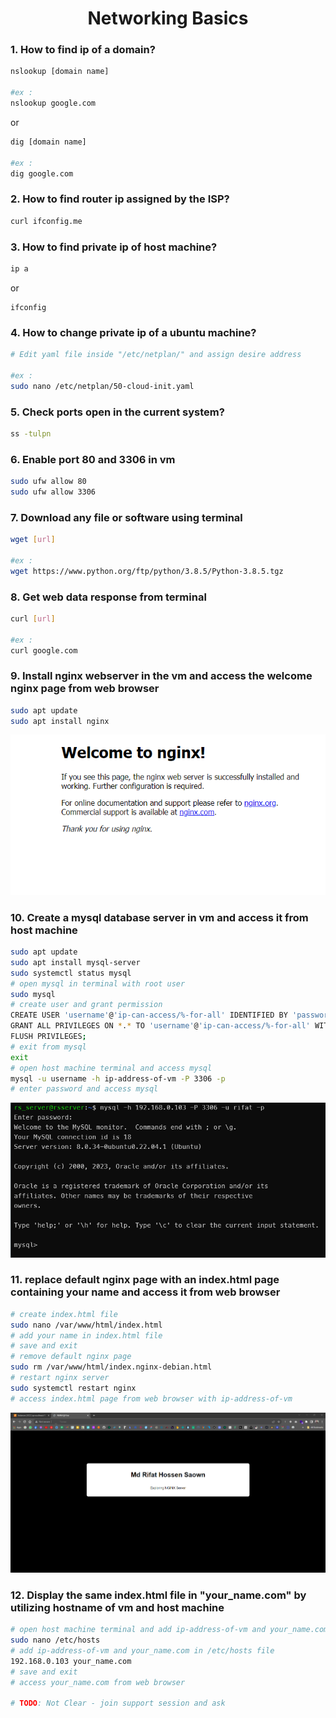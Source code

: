 # <div align="center">Networking Basics</div>
### 1. How to find ip of a domain?
```bash
nslookup [domain name] 

#ex : 
nslookup google.com
```
or
```bash
dig [domain name]

#ex :
dig google.com
```
### 2. How to find router ip assigned by the ISP?
```bash
curl ifconfig.me
```
### 3. How to find private ip of host machine?
```bash
ip a
 ```
 or
 ``` 
 ifconfig
 ```
### 4. How to change private ip of a ubuntu machine?
```bash
# Edit yaml file inside "/etc/netplan/" and assign desire address

#ex :
sudo nano /etc/netplan/50-cloud-init.yaml
```
### 5. Check ports open in the current system?
```bash
ss -tulpn
```
### 6. Enable port 80 and 3306 in vm
```bash
sudo ufw allow 80
sudo ufw allow 3306
```
### 7. Download any file or software using terminal
```bash
wget [url]

#ex :
wget https://www.python.org/ftp/python/3.8.5/Python-3.8.5.tgz
```
### 8. Get web data response from terminal
```bash
curl [url]

#ex :
curl google.com
```
### 9. Install nginx webserver in the vm and access the welcome nginx page from web browser
```bash
sudo apt update
sudo apt install nginx
```
<!-- show img -->
<img src="./img/nginxwelcomepage.png" />

### 10. Create a mysql database server in vm and access it from host machine
```bash
sudo apt update
sudo apt install mysql-server
sudo systemctl status mysql
# open mysql in terminal with root user
sudo mysql
# create user and grant permission
CREATE USER 'username'@'ip-can-access/%-for-all' IDENTIFIED BY 'password';
GRANT ALL PRIVILEGES ON *.* TO 'username'@'ip-can-access/%-for-all' WITH GRANT OPTION;
FLUSH PRIVILEGES;
# exit from mysql
exit
# open host machine terminal and access mysql
mysql -u username -h ip-address-of-vm -P 3306 -p
# enter password and access mysql
```
<img src="./img/mysql.png" />

### 11. replace default nginx page with an index.html page containing your name and access it from web browser
```bash
# create index.html file
sudo nano /var/www/html/index.html
# add your name in index.html file
# save and exit
# remove default nginx page
sudo rm /var/www/html/index.nginx-debian.html
# restart nginx server
sudo systemctl restart nginx
# access index.html page from web browser with ip-address-of-vm 
```
<img src="./img/nginxindexpage.png" />

### 12. Display the same index.html file in "your_name.com" by utilizing hostname of vm and host machine
```bash
# open host machine terminal and add ip-address-of-vm and your_name.com in /etc/hosts file
sudo nano /etc/hosts
# add ip-address-of-vm and your_name.com in /etc/hosts file
192.168.0.103 your_name.com
# save and exit
# access your_name.com from web browser

# TODO: Not Clear - join support session and ask
```
